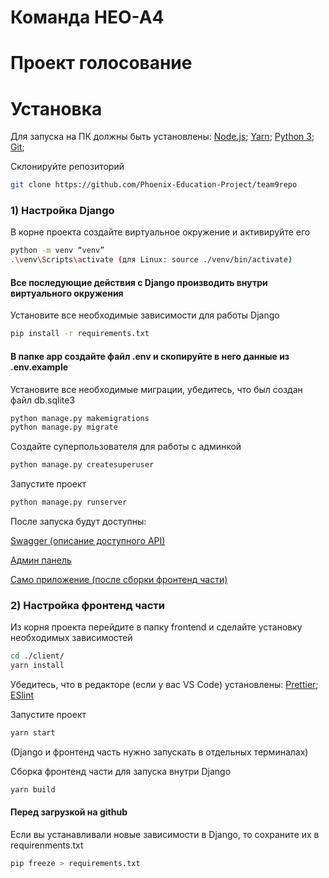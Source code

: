 # Команда НЕО-А4

# Проект голосование

# Установка

Для запуска на ПК должны быть установлены:
[Node.js](https://nodejs.org/);
[Yarn](https://yarnpkg.com/);
[Python 3](https://www.python.org/downloads/);
[Git](https://git-scm.com/);

Склонируйте репозиторий

```sh
git clone https://github.com/Phoenix-Education-Project/team9repo
```

### 1) Настройка Django

В корне проекта создайте виртуальное окружение и активируйте его

```sh
python -m venv “venv”
.\venv\Scripts\activate (для Linux: source ./venv/bin/activate)
```

#### Все последующие действия с Django производить внутри виртуального окружения

Установите все необходимые зависимости для работы Django

```sh
pip install -r requirements.txt
```

#### В папке app создайте файл .env и скопируйте в него данные из .env.example

Установите все необходимые миграции, убедитесь, что был создан файл db.sqlite3

```sh
python manage.py makemigrations
python manage.py migrate
```

Создайте суперпользователя для работы с админкой

```sh
python manage.py createsuperuser
```

Запустите проект

```sh
python manage.py runserver
```

После запуска будут доступны:

[Swagger (описание доступного API)](http://127.0.0.1:8000/swagger/)

[Админ панель](http://127.0.0.1:8000/admin/)

[Само приложение (после сборки фронтенд части)](http://127.0.0.1:8000/)

### 2) Настройка фронтенд части

Из корня проекта перейдите в папку frontend и сделайте установку необходимых зависимостей

```sh
cd ./client/
yarn install
```

Убедитесь, что в редакторе (если у вас VS Code) установлены:
[Prettier](https://marketplace.visualstudio.com/items?itemName=esbenp.prettier-vscode);
[ESlint](https://marketplace.visualstudio.com/items?itemName=dbaeumer.vscode-eslint)

Запустите проект

```sh
yarn start
```

(Django и фронтенд часть нужно запускать в отдельных терминалах)

Сборка фронтенд части для запуска внутри Django

```sh
yarn build
```

#### Перед загрузкой на github

Если вы устанавливали новые зависимости в Django, то сохраните их в requirenments.txt

```sh
pip freeze > requirements.txt
```
